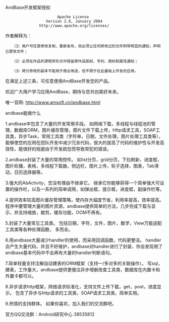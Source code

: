 AndBase开发框架授权
                       
                           Apache License
                      Version 2.0, January 2004
                   http://www.apache.org/licenses/

作者解释为：

       （1）用户可任意修改复制，重新发布，但必须让任何修改过的文件附带明显的通知，声明已更改文件；
       
       （2）必须在作品的源程序形式中保留原作品版权、专利、商标和属性通知；
       
       （3）拷贝修改的副本不能用于商业用途，但不限于在此基础上开发的应用。
     
在满足上述三条，可任意使用AndBase开发您的产品。 

欢迎广大用户学习应用AndBase，期待与您共创美好未来。

唯一官网: http://www.amsoft.cn/andbase.html

andbase能做什么

1.andbase中包含了大量的开发常用手段。
如网络下载，多线程与线程池的管理，数据库ORM，图片缓存管理，图片文件下载上传，Http请求工具，SOAP工具类，异步Task，常用工具类（字符串，日期，文件处理，图片处理工具类等），能够使您的应用在团队开发中减少冗余代码，很大的提高了代码的维护性与开发高效性，能很好的规避由于开发疏忽而导致常犯的错误。

2.andbase封装了大量的常用控件。
如list分页，grid分页，下拉刷新，进度框，图片轮播，表格，多线程下载器，侧边栏，图片上传，轮子选择，图表，Tab滑动，日历选择器等。

3.强大的AbActivity，您没有理由不继承它。
继承它你能够获得一个简单强大可设置的操作栏，以及一系列的简单调用，如弹出框，提示框，进度框，副操作栏等。

4.提供效率较高图片缓存管理策略，使内存大幅度节省，利用率提高，效率提高。
程序中要管理大量的图片资源，andbase提供简单的方法，几步完成下载与显示，并支持缩放，裁剪，缓存功能，OOM不再有。

5.封装了大量常见工具类。
包括日期，字符，文件，图片，数学，View万能适配工具类等各种处理函数， 多而全。

6.用andbase大量减少handler的使用，而采用回调函数，代码更整洁。
handler会产生大量代码，并且不好维护，andbase对handler进行了封装，你会发现用了andbase基本代码中不会再有大量的handler判断语句。

7.简单轻量支持注解自动建表的ORM框架（支持一/多对多的关联操作）。
写sql，建表，工作量大，andbase提供更傻瓜异步增删改查工具类，数据库在内置卡和外置卡都可以。

8.异步请求http框架，网络请求标准化，支持文件上传下载，get，post，进度显示。
包含了异步与http请求的工具类，SOAP请求工具类，简单实用。

9.热情的支持群体。
如果你喜欢，加入我们的交流群吧。

官方QQ交流群：Android研究中心 38535812
